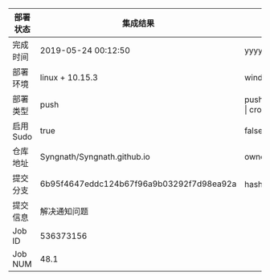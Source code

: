 部署状态 | 集成结果 | 参考值
---|---|---
完成时间 | 2019-05-24 00:12:50 | yyyy-mm-dd hh:mm:ss
部署环境 | linux + 10.15.3 | window \| linux + stable
部署类型 | push | push \| pull_request \| api \| cron
启用Sudo | true | false \| true
仓库地址 | Syngnath/Syngnath.github.io | owner_name/repo_name
提交分支 | 6b95f4647eddc124b67f96a9b03292f7d98ea92a | hash 16位
提交信息 | 解决通知问题 |
Job ID   | 536373156 |
Job NUM  | 48.1 |

